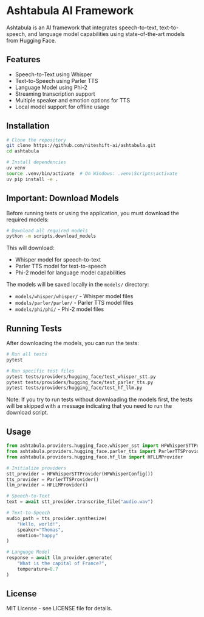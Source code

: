 # Ashtabula AI Framework

Ashtabula is an AI framework that integrates speech-to-text, text-to-speech, and language model capabilities using state-of-the-art models from Hugging Face.

## Features

- Speech-to-Text using Whisper
- Text-to-Speech using Parler TTS
- Language Model using Phi-2
- Streaming transcription support
- Multiple speaker and emotion options for TTS
- Local model support for offline usage

## Installation

```bash
# Clone the repository
git clone https://github.com/niteshift-ai/ashtabula.git
cd ashtabula

# Install dependencies
uv venv
source .venv/bin/activate  # On Windows: .venv\Scripts\activate
uv pip install -e .
```

## Important: Download Models

Before running tests or using the application, you must download the required models:

```bash
# Download all required models
python -m scripts.download_models
```

This will download:
- Whisper model for speech-to-text
- Parler TTS model for text-to-speech
- Phi-2 model for language model capabilities

The models will be saved locally in the `models/` directory:
- `models/whisper/whisper/` - Whisper model files
- `models/parler/parler/` - Parler TTS model files
- `models/phi/phi/` - Phi-2 model files

## Running Tests

After downloading the models, you can run the tests:

```bash
# Run all tests
pytest

# Run specific test files
pytest tests/providers/hugging_face/test_whisper_stt.py
pytest tests/providers/hugging_face/test_parler_tts.py
pytest tests/providers/hugging_face/test_hf_llm.py
```

Note: If you try to run tests without downloading the models first, the tests will be skipped with a message indicating that you need to run the download script.

## Usage

```python
from ashtabula.providers.hugging_face.whisper_sst import HFWhisperSTTProvider, HFWhisperConfig
from ashtabula.providers.hugging_face.parler_tts import ParlerTTSProvider
from ashtabula.providers.hugging_face.hf_llm import HFLLMProvider

# Initialize providers
stt_provider = HFWhisperSTTProvider(HFWhisperConfig())
tts_provider = ParlerTTSProvider()
llm_provider = HFLLMProvider()

# Speech-to-Text
text = await stt_provider.transcribe_file("audio.wav")

# Text-to-Speech
audio_path = tts_provider.synthesize(
    "Hello, world!",
    speaker="Thomas",
    emotion="happy"
)

# Language Model
response = await llm_provider.generate(
    "What is the capital of France?",
    temperature=0.7
)
```

## License

MIT License - see LICENSE file for details.
